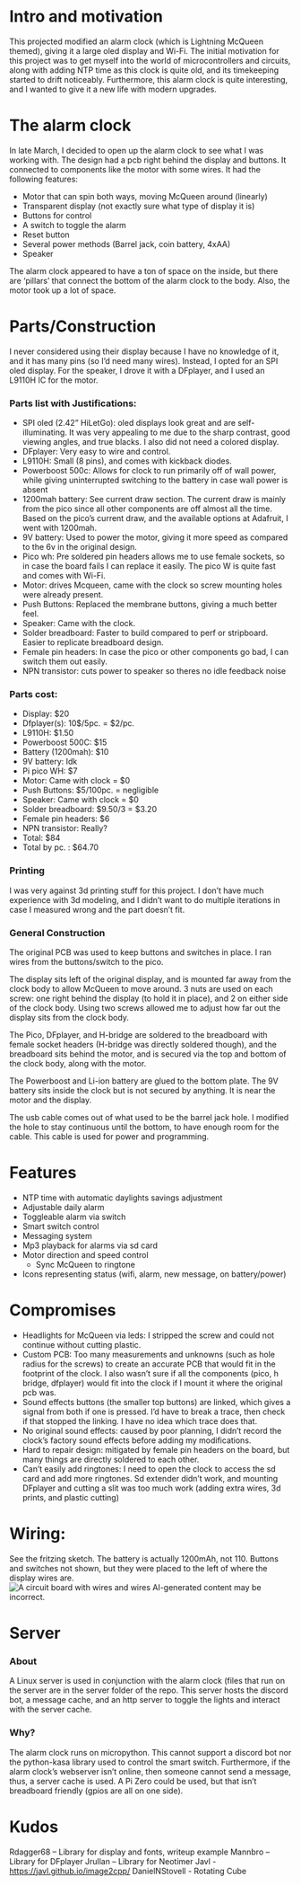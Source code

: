 # Intro and motivation

This projected modified an alarm clock (which is Lightning McQueen themed), giving it a large oled display and Wi-Fi. The initial motivation for this project was to get myself into the world of microcontrollers and circuits, along with adding NTP time as this clock is quite old, and its timekeeping started to drift noticeably. Furthermore, this alarm clock is quite interesting, and I wanted to give it a new life with modern upgrades.

# The alarm clock

In late March, I decided to open up the alarm clock to see what I was working with. The design had a pcb right behind the display and buttons. It connected to components like the motor with some wires. It had the following features:

-   Motor that can spin both ways, moving McQueen around (linearly)
-   Transparent display (not exactly sure what type of display it is)
-   Buttons for control
-   A switch to toggle the alarm
-   Reset button
-   Several power methods (Barrel jack, coin battery, 4xAA)
-   Speaker

The alarm clock appeared to have a ton of space on the inside, but there are ‘pillars’ that connect the bottom of the alarm clock to the body. Also, the motor took up a lot of space.

# Parts/Construction

I never considered using their display because I have no knowledge of it, and it has many pins (so I’d need many wires). Instead, I opted for an SPI oled display. For the speaker, I drove it with a DFplayer, and I used an L9110H IC for the motor.

### Parts list with Justifications:

-   SPI oled (2.42” HiLetGo): oled displays look great and are self-illuminating. It was very appealing to me due to the sharp contrast, good viewing angles, and true blacks. I also did not need a colored display.
-   DFplayer: Very easy to wire and control.
-   L9110H: Small (8 pins), and comes with kickback diodes.
-   Powerboost 500c: Allows for clock to run primarily off of wall power, while giving uninterrupted switching to the battery in case wall power is absent
-   1200mah battery: See current draw section. The current draw is mainly from the pico since all other components are off almost all the time. Based on the pico’s current draw, and the available options at Adafruit, I went with 1200mah.
-   9V battery: Used to power the motor, giving it more speed as compared to the 6v in the original design.
-   Pico wh: Pre soldered pin headers allows me to use female sockets, so in case the board fails I can replace it easily. The pico W is quite fast and comes with Wi-Fi.
-   Motor: drives Mcqueen, came with the clock so screw mounting holes were already present.
-   Push Buttons: Replaced the membrane buttons, giving a much better feel.
-   Speaker: Came with the clock.
-   Solder breadboard: Faster to build compared to perf or stripboard. Easier to replicate breadboard design.
-   Female pin headers: In case the pico or other components go bad, I can switch them out easily.
-   NPN transistor: cuts power to speaker so theres no idle feedback noise

### Parts cost:

-   Display: \$20
-   Dfplayer(s): 10\$/5pc. = \$2/pc.
-   L9110H: \$1.50
-   Powerboost 500C: \$15
-   Battery (1200mah): \$10
-   9V battery: Idk
-   Pi pico WH: \$7
-   Motor: Came with clock = \$0
-   Push Buttons: \$5/100pc. = negligible
-   Speaker: Came with clock = \$0
-   Solder breadboard: \$9.50/3 = \$3.20
-   Female pin headers: \$6
-   NPN transistor: Really?
-   Total: \$84
-   Total by pc. : \$64.70

### Printing

I was very against 3d printing stuff for this project. I don’t have much experience with 3d modeling, and I didn’t want to do multiple iterations in case I measured wrong and the part doesn’t fit.

### General Construction

The original PCB was used to keep buttons and switches in place. I ran wires from the buttons/switch to the pico.

The display sits left of the original display, and is mounted far away from the clock body to allow McQueen to move around. 3 nuts are used on each screw: one right behind the display (to hold it in place), and 2 on either side of the clock body. Using two screws allowed me to adjust how far out the display sits from the clock body.

The Pico, DFplayer, and H-bridge are soldered to the breadboard with female socket headers (H-bridge was directly soldered though), and the breadboard sits behind the motor, and is secured via the top and bottom of the clock body, along with the motor.

The Powerboost and Li-ion battery are glued to the bottom plate. The 9V battery sits inside the clock but is not secured by anything. It is near the motor and the display.

The usb cable comes out of what used to be the barrel jack hole. I modified the hole to stay continuous until the bottom, to have enough room for the cable. This cable is used for power and programming.

# Features

-   NTP time with automatic daylights savings adjustment
-   Adjustable daily alarm
-   Toggleable alarm via switch
-   Smart switch control
-   Messaging system
-   Mp3 playback for alarms via sd card
-   Motor direction and speed control
    -   Sync McQueen to ringtone
-   Icons representing status (wifi, alarm, new message, on battery/power)

# Compromises

-   Headlights for McQueen via leds: I stripped the screw and could not continue without cutting plastic.
-   Custom PCB: Too many measurements and unknowns (such as hole radius for the screws) to create an accurate PCB that would fit in the footprint of the clock. I also wasn’t sure if all the components (pico, h bridge, dfplayer) would fit into the clock if I mount it where the original pcb was.
-   Sound effects buttons (the smaller top buttons) are linked, which gives a signal from both if one is pressed. I’d have to break a trace, then check if that stopped the linking. I have no idea which trace does that.
-   No original sound effects: caused by poor planning, I didn’t record the clock’s factory sound effects before adding my modifications.
-   Hard to repair design: mitigated by female pin headers on the board, but many things are directly soldered to each other.
-   Can’t easily add ringtones: I need to open the clock to access the sd card and add more ringtones. Sd extender didn’t work, and mounting DFplayer and cutting a slit was too much work (adding extra wires, 3d prints, and plastic cutting)

# Wiring:

See the fritzing sketch. The battery is actually 1200mAh, not 110. Buttons and switches not shown, but they were placed to the left of where the display wires are.![A circuit board with wires and wires AI-generated content may be incorrect.](media/472b96aceb492c032d1c6e3a7593675c.png)

# Server

### About

A Linux server is used in conjunction with the alarm clock (files that run on the server are in the server folder of the repo. This server hosts the discord bot, a message cache, and an http server to toggle the lights and interact with the server cache.

### Why?

The alarm clock runs on micropython. This cannot support a discord bot nor the python-kasa library used to control the smart switch. Furthermore, if the alarm clock’s webserver isn’t online, then someone cannot send a message, thus, a server cache is used. A Pi Zero could be used, but that isn’t breadboard friendly (gpios are all on one side).

# Kudos

Rdagger68 – Library for display and fonts, writeup example
Mannbro – Library for DFplayer
Jrullan – Library for Neotimer
Javl - https://javl.github.io/image2cpp/
DanielNStovell - Rotating Cube
